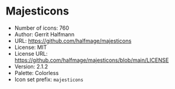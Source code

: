 # Majesticons

- Number of icons: 760
- Author: Gerrit Halfmann
- URL: https://github.com/halfmage/majesticons
- License: MIT
- License URL: https://github.com/halfmage/majesticons/blob/main/LICENSE
- Version: 2.1.2
- Palette: Colorless
- Icon set prefix: `majesticons`
